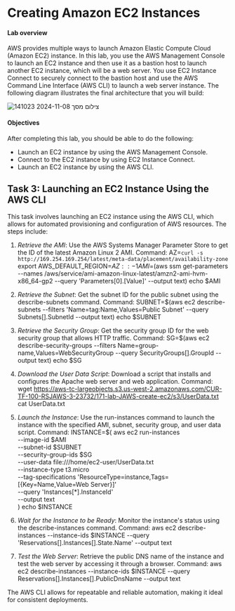 # Creating Amazon EC2 Instances
#### Lab overview
AWS provides multiple ways to launch Amazon Elastic Compute Cloud (Amazon EC2) instance. 
In this lab, you use the AWS Management Console to launch an EC2 instance and then use it as a bastion host to launch another EC2 instance, which will be a web server. You use EC2 Instance Connect to securely connect to the bastion host and use the AWS Command Line Interface (AWS CLI) to launch a web server instance.
The following diagram illustrates the final architecture that you will build:

![צילום מסך 2024-11-08 141023](https://github.com/user-attachments/assets/ba858e00-d5bf-4209-99ad-4877357d4714)


#### Objectives
After completing this lab, you should be able to do the following:
* Launch an EC2 instance by using the AWS Management Console.
* Connect to the EC2 instance by using EC2 Instance Connect.
* Launch an EC2 instance by using the AWS CLI.

## Task 3: Launching an EC2 Instance Using the AWS CLI

This task involves launching an EC2 instance using the AWS CLI, which allows for automated provisioning and configuration of AWS resources.
The steps include:

1. *Retrieve the AMI*: Use the AWS Systems Manager Parameter Store to get the ID of the latest Amazon Linux 2 AMI.
Command:
AZ=`curl -s http://169.254.169.254/latest/meta-data/placement/availability-zone`
export AWS_DEFAULT_REGION=${AZ::-1}
AMI=$(aws ssm get-parameters --names /aws/service/ami-amazon-linux-latest/amzn2-ami-hvm-x86_64-gp2 --query 'Parameters[0].[Value]' --output text)
echo $AMI

2. *Retrieve the Subnet*: Get the subnet ID for the public subnet using the describe-subnets command.
Command:
SUBNET=$(aws ec2 describe-subnets --filters 'Name=tag:Name,Values=Public Subnet' --query Subnets[].SubnetId --output text)
echo $SUBNET

3. *Retrieve the Security Group*: Get the security group ID for the web security group that allows HTTP traffic.
Command:
SG=$(aws ec2 describe-security-groups --filters Name=group-name,Values=WebSecurityGroup --query SecurityGroups[].GroupId --output text)
echo $SG

4. *Download the User Data Script*: Download a script that installs and configures the Apache web server and web application.
Command:
wget https://aws-tc-largeobjects.s3.us-west-2.amazonaws.com/CUR-TF-100-RSJAWS-3-23732/171-lab-JAWS-create-ec2/s3/UserData.txt
cat UserData.txt

5. *Launch the Instance*: Use the run-instances command to launch the instance with the specified AMI, subnet, security group, and user data script.
Command:
INSTANCE=$(
  aws ec2 run-instances \
  --image-id $AMI \
  --subnet-id $SUBNET \
  --security-group-ids $SG \
  --user-data file:///home/ec2-user/UserData.txt \
  --instance-type t3.micro \
  --tag-specifications 'ResourceType=instance,Tags=[{Key=Name,Value=Web Server}]' \
  --query 'Instances[*].InstanceId' \
  --output text \
)
echo $INSTANCE

6. *Wait for the Instance to be Ready*: Monitor the instance's status using the describe-instances command.
Command:
aws ec2 describe-instances --instance-ids $INSTANCE --query 'Reservations[].Instances[].State.Name' --output text

7. *Test the Web Server*: Retrieve the public DNS name of the instance and test the web server by accessing it through a browser.
Command:
aws ec2 describe-instances --instance-ids $INSTANCE --query Reservations[].Instances[].PublicDnsName --output text


The AWS CLI allows for repeatable and reliable automation, making it ideal for consistent deployments.
